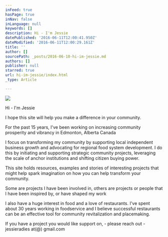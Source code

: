 ```yaml
---
inFeed: true
hasPage: true
inNav: false
inLanguage: null
keywords: []
description: Hi - I'm Jessie
datePublished: '2016-06-11T12:00:41.950Z'
dateModified: '2016-06-11T12:00:29.161Z'
title: ''
author: []
sourcePath: _posts/2016-06-10-hi-im-jessie.md
authors: []
publisher: null
starred: true
url: hi-im-jessie/index.html
_type: Article

---
```

![](https://the-grid-user-content.s3-us-west-2.amazonaws.com/11f5729e-6396-4214-9ec4-9ec14d591a58.jpg)

Hi - I'm Jessie

I hope this site will help you make a difference in your community.

For the past 15 years, I've been working on increasing community prosperity and vibrancy in Edmonton, Alberta Canada 

I focus on transforming my community by supporting local independent business growth and advocating for regional food system development. I do this by initiating and supporting strategic community projects, leveraging the scale of anchor institutions and shifting citizen buying power. 

This site holds resources, examples and stories of interesting projects that might help spark imagination on how you can help transform your community. 

Some are projects I have been involved in, others are projects or people that I have been inspired by, or have shaped my work

I also have a huge interest in food and a love of restaurants. I've spent about 30 years working in foodservice and I believe successful restaurants can be an effective tool for community revitalization and placemaking. 

If you have a project you would like support on, - please reach out - jessieradies at(@) gmail.com